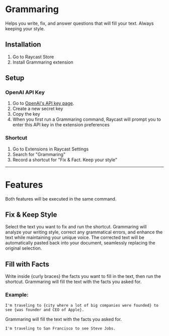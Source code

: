 # Grammaring

Helps you write, fix, and answer questions that will fill your text. Always keeping your style.

## Installation
1. Go to Raycast Store
2. Install Grammaring extension

## Setup
### OpenAI API Key
1.  Go to [OpenAI's API key page](https://platform.openai.com/account/api-keys).
2.  Create a new secret key
3.  Copy the key
4.  When you first run a Grammaring command, Raycast will prompt you to enter this API key in the extension preferences

### Shortcut
1. Go to Extensions in Raycast Settings
2. Search for "Grammaring"
3. Record a shortcut for "Fix & Fact. Keep your style"

---

# Features
Both features will be executed in the same command.

## Fix & Keep Style
Select the text you want to fix and run the shortcut. Grammaring will analyze your writing style, correct any grammatical errors, and enhance the text while maintaining your unique voice. The corrected text will be automatically pasted back into your document, seamlessly replacing the original selection.

## Fill with Facts
Write inside {curly braces} the facts you want to fill in the text, then run the shortcut. Grammaring will fill the text with the facts you asked for.

### Example:
```
I'm traveling to {city where a lot of big companies were founded} to see {was founder and CEO of Apple}.
```

Grammaring will fill the text with the facts you asked for.
```
I'm traveling to San Francisco to see Steve Jobs.
```




